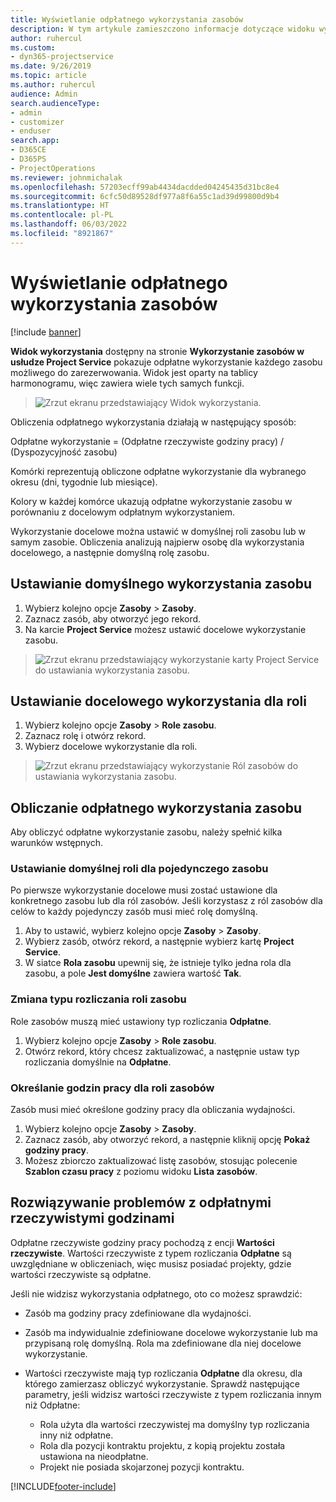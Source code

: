 ```yaml
---
title: Wyświetlanie odpłatnego wykorzystania zasobów
description: W tym artykule zamieszczono informacje dotyczące widoku wykorzystania zasobów.
author: ruhercul
ms.custom:
- dyn365-projectservice
ms.date: 9/26/2019
ms.topic: article
ms.author: ruhercul
audience: Admin
search.audienceType:
- admin
- customizer
- enduser
search.app:
- D365CE
- D365PS
- ProjectOperations
ms.reviewer: johnmichalak
ms.openlocfilehash: 57203ecff99ab4434dacdded04245435d31bc8e4
ms.sourcegitcommit: 6cfc50d89528df977a8f6a55c1ad39d99800d9b4
ms.translationtype: HT
ms.contentlocale: pl-PL
ms.lasthandoff: 06/03/2022
ms.locfileid: "8921867"
---
```

# <a name="view-chargeable-utilization-for-resources"></a>Wyświetlanie odpłatnego wykorzystania zasobów

[!include [banner](../includes/psa-now-project-operations.md)]
 
**Widok wykorzystania** dostępny na stronie **Wykorzystanie zasobów w usłudze Project Service** pokazuje odpłatne wykorzystanie każdego zasobu możliwego do zarezerwowania. Widok jest oparty na tablicy harmonogramu, więc zawiera wiele tych samych funkcji.

> ![Zrzut ekranu przedstawiający Widok wykorzystania.](media/FAQ-utilization-1.png)
 

Obliczenia odpłatnego wykorzystania działają w następujący sposób:

   Odpłatne wykorzystanie = (Odpłatne rzeczywiste godziny pracy) / (Dyspozycyjność zasobu)

Komórki reprezentują obliczone odpłatne wykorzystanie dla wybranego okresu (dni, tygodnie lub miesiące).

Kolory w każdej komórce ukazują odpłatne wykorzystanie zasobu w porównaniu z docelowym odpłatnym wykorzystaniem. 

Wykorzystanie docelowe można ustawić w domyślnej roli zasobu lub w samym zasobie. Obliczenia analizują najpierw osobę dla wykorzystania docelowego, a następnie domyślną rolę zasobu.

## <a name="set-target-on-a-resource"></a>Ustawianie domyślnego wykorzystania zasobu

1. Wybierz kolejno opcje **Zasoby** \> **Zasoby**. 
2. Zaznacz zasób, aby otworzyć jego rekord. 
3. Na karcie **Project Service** możesz ustawić docelowe wykorzystanie zasobu.

> ![Zrzut ekranu przedstawiający wykorzystanie karty Project Service do ustawiania wykorzystania zasobu.](media/FAQ-utilization-2.png)
 
## <a name="set-target-utilization-on-a-role"></a>Ustawianie docelowego wykorzystania dla roli

1. Wybierz kolejno opcje **Zasoby** \> **Role zasobu**. 
2. Zaznacz rolę i otwórz rekord. 
3. Wybierz docelowe wykorzystanie dla roli.

> ![Zrzut ekranu przedstawiający wykorzystanie Ról zasobów do ustawiania wykorzystania zasobu.](media/FAQ-utilization-3.png)
 
## <a name="calculate-chargeable-utilization-for-a-resource"></a>Obliczanie odpłatnego wykorzystania zasobu

Aby obliczyć odpłatne wykorzystanie zasobu, należy spełnić kilka warunków wstępnych. 

### <a name="set-default-role-for-individual-resource"></a>Ustawianie domyślnej roli dla pojedynczego zasobu

Po pierwsze wykorzystanie docelowe musi zostać ustawione dla konkretnego zasobu lub dla ról zasobów. Jeśli korzystasz z ról zasobów dla celów to każdy pojedynczy zasób musi mieć rolę domyślną. 

1. Aby to ustawić, wybierz kolejno opcje **Zasoby** \> **Zasoby**. 
2. Wybierz zasób, otwórz rekord, a następnie wybierz kartę **Project Service**. 
3. W siatce **Rola zasobu** upewnij się, że istnieje tylko jedna rola dla zasobu, a pole **Jest domyślne** zawiera wartość **Tak**.
 
### <a name="change-billing-type-for-resource-role"></a>Zmiana typu rozliczania roli zasobu

Role zasobów muszą mieć ustawiony typ rozliczania **Odpłatne**. 

1. Wybierz kolejno opcje **Zasoby** \> **Role zasobu**. 
2. Otwórz rekord, który chcesz zaktualizować, a następnie ustaw typ rozliczania domyślnie na **Odpłatne**.

### <a name="set-working-hours-for-resource-role"></a>Określanie godzin pracy dla roli zasobów
 
Zasób musi mieć określone godziny pracy dla obliczania wydajności. 

1. Wybierz kolejno opcje **Zasoby** \> **Zasoby**. 
2. Zaznacz zasób, aby otworzyć rekord, a następnie kliknij opcję **Pokaż godziny pracy**. 
3. Możesz zbiorczo zaktualizować listę zasobów, stosując polecenie **Szablon czasu pracy** z poziomu widoku **Lista zasobów**.

## <a name="troubleshooting-chargeable-actual-hours"></a>Rozwiązywanie problemów z odpłatnymi rzeczywistymi godzinami

Odpłatne rzeczywiste godziny pracy pochodzą z encji **Wartości rzeczywiste**. Wartości rzeczywiste z typem rozliczania **Odpłatne** są uwzględniane w obliczeniach, więc musisz posiadać projekty, gdzie wartości rzeczywiste są odpłatne.

Jeśli nie widzisz wykorzystania odpłatnego, oto co możesz sprawdzić:

- Zasób ma godziny pracy zdefiniowane dla wydajności.
- Zasób ma indywidualnie zdefiniowane docelowe wykorzystanie lub ma przypisaną rolę domyślną. Rola ma zdefiniowane dla niej docelowe wykorzystanie.
- Wartości rzeczywiste mają typ rozliczania **Odpłatne** dla okresu, dla którego zamierzasz obliczyć wykorzystanie. Sprawdź następujące parametry, jeśli widzisz wartości rzeczywiste z typem rozliczania innym niż Odpłatne:

  - Rola użyta dla wartości rzeczywistej ma domyślny typ rozliczania inny niż odpłatne.
  - Rola dla pozycji kontraktu projektu, z kopią projektu została ustawiona na nieodpłatne.
  - Projekt nie posiada skojarzonej pozycji kontraktu.



[!INCLUDE[footer-include](../includes/footer-banner.md)]
